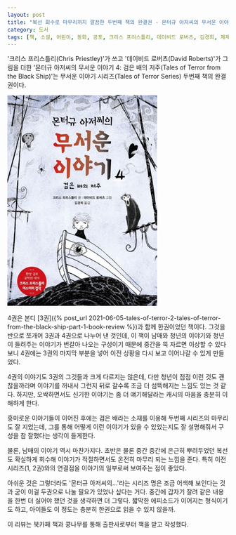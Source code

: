 ```yaml
---
layout: post
title: "복선 회수로 마무리까지 깔끔한 두번째 책의 완결권 - 몬터규 아저씨의 무서운 이야기 4"
category: 도서
tags: [책, 소설, 어린이, 동화, 공포, 크리스 프리스틀리, 데이비드 로버츠, 김경희, 제제의숲, 심야책방, 토네이도, 북카페 책과 콩나무, 서평]
---
```


'크리스 프리스틀리(Chris Priestley)'가 쓰고
'데이비드 로버츠(David Roberts)'가 그림을 더한
'몬터규 아저씨의 무서운 이야기 4: 검은 배의 저주(Tales of Terror from the Black Ship)'는
무서운 이야기 시리즈(Tales of Terror Series) 두번째 책의 완결권이다.

![표지](/images/tales-of-terror-2-tales-of-terror-from-the-black-ship-part-2-book-h480.jpg)

4권은 본디 [3권]({% post_url 2021-06-05-tales-of-terror-2-tales-of-terror-from-the-black-ship-part-1-book-review %})과 함께 한권이었던 책이다.
그것을 반으로 쪼개어 3권과 4권으로 나누어 낸 것인데,
이 책이 남매와 청년의 이야기와 청년이 들려주는 이야기가 번갈아 나오는 구성이기 때문에
중간을 뚝 자르면 이상할 수 있다보니
4권에는 3권의 마지막 부분을 넣어 이전 상황을 다시 보고 이어나갈 수 있게 만들었다.

4권의 이야기도 3권의 그것들과 크게 다르지는 않은데,
다만 청년이 점점 이런 것도 괜찮을까라며 이야기를 꺼내서 그런지
뒤로 갈수록 조금 더 섬뜩해지는 느낌도 있는 것 같다.
하지만, 오싹하면서도 신기한 이야기는 좀 더 얘기해달라는 캐시의 마음을 충분히 이해하게 한다.

흥미로운 이야기들이 이어진 후에는 검은 배라는 소재를 이용해 두번째 시리즈의 마무리도 잘 지었는데,
그를 통해 어떻게 이런 이야기가 있을 수 있었는지도 잘 설명해줘서 구성을 참 잘했다는 생각이 들게한다.

물론, 남매의 이야기 역시 마찬가지다.
초반은 물론 중간 중간에 은근히 뿌려두었던 복선도 확실하게 회수해
이야기가 적절하면서도 온전히 마무리 되는 느낌을 준다.
특히 이전 시리즈(1, 2권)와의 연결점을 이야기의 일부로써 보여주는 점이 좋았다.

아쉬운 것은 그렇더라도 '몬터규 아저씨의...'라는 시리즈 명은 조금 어색해 보인다는 것과
굳이 이걸 두권으로 나눌 필요가 있었나 싶다는 거다.
중간에 갑자기 잘려 같은 내용을 한번 더 실어야 했던 것을 생각하면 더 그렇다.
짧막한 에피소드가 이어지는 형식이기도 하고,
아이들도 이 정도는 충분히 한권으로 읽을 수 있지 않을까.



<div class="im im-info">
이 리뷰는 북카페 책과 콩나무를 통해 출판사로부터 책을 받고 작성했다.
</div>

